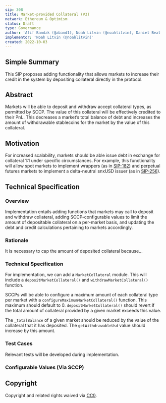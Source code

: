 ```yaml
---
sip: 308
title: Market-provided Collateral (V3)
network: Ethereum & Optimism
status: Draft
type: Governance
author: 'Afif Bandak (@aband1), Noah Litvin (@noahlitvin), Daniel Beal (@dbeal-eth)'
implementor: 'Noah Litvin (@noahlitvin)'
created: 2022-10-03
---
```


<!--You can leave these HTML comments in your merged SIP and delete the visible duplicate text guides, they will not appear and may be helpful to refer to if you edit it again. This is the suggested template for new SIPs. Note that an SIP number will be assigned by an editor. When opening a pull request to submit your SIP, please use an abbreviated title in the filename, `sip-draft_title_abbrev.md`. The title should be 44 characters or less.-->

## Simple Summary

<!--"If you can't explain it simply, you don't understand it well enough." Simply describe the outcome the proposed changes intends to achieve. This should be non-technical and accessible to a casual community member.-->

This SIP proposes adding functionality that allows markets to increase their credit in the system by depositing collateral directly in the protocol.

## Abstract

<!--A short (~200 word) description of the proposed change, the abstract should clearly describe the proposed change. This is what *will* be done if the SIP is implemented, not *why* it should be done or *how* it will be done. If the SIP proposes deploying a new contract, write, "we propose to deploy a new contract that will do x".-->

Markets will be able to deposit and withdraw accept collateral types, as permitted by SCCP. The value of this collateral will be effectively credited to their PnL. This decreases a market’s total balance of debt and increases the amount of withdrawable stablecoins for the market by the value of this collateral.

## Motivation

<!--This is the problem statement. This is the *why* of the SIP. It should clearly explain *why* the current state of the protocol is inadequate.  It is critical that you explain *why* the change is needed, if the SIP proposes changing how something is calculated, you must address *why* the current calculation is inaccurate or wrong. This is not the place to describe how the SIP will address the issue!-->

For increased scalability, markets should be able issue debt in exchange for collateral 1:1 under specific circumstances. For example, this functionality will allow spot markets to implement wrappers (as in [SIP-182](https://sips.synthetix.io/sips/sip-182/)) and perpetual futures markets to implement a delta-neutral snxUSD issuer (as in [SIP-256](https://sips.synthetix.io/sips/sip-256/)).

## Technical Specification

<!--The specification should describe the syntax and semantics of any new feature, there are five sections
1. Overview
2. Rationale
3. Technical Specification
4. Test Cases
5. Configurable Values
-->

### Overview

<!--This is a high level overview of *how* the SIP will solve the problem. The overview should clearly describe how the new feature will be implemented.-->

Implementation entails adding functions that markets may call to deposit and withdraw collateral, adding SCCP-configurable values to limit the amount of depositable collateral on a per-market basis, and updating the debt and credit calculations pertaining to markets accordingly.

### Rationale

<!--This is where you explain the reasoning behind how you propose to solve the problem. Why did you propose to implement the change in this way, what were the considerations and trade-offs. The rationale fleshes out what motivated the design and why particular design decisions were made. It should describe alternate designs that were considered and related work. The rationale may also provide evidence of consensus within the community, and should discuss important objections or concerns raised during discussion.-->

It is necessary to cap the amount of deposited collateral because...

### Technical Specification

<!--The technical specification should outline the public API of the changes proposed. That is, changes to any of the interfaces Synthetix currently exposes or the creations of new ones.-->

For implementation, we can add a `MarketCollateral` module. This will include a `depositMarketCollateral()` and `withdrawMarketCollateral()` function.

SCCPs will be able to configure a maximum amount of each collateral type per market with a `configureMaximumMarketCollateral()` function. This maximum should default to 0. `depositMarketCollateral()` should revert if the total amount of collateral provided by a given market exceeds this value.

The `_totalBalance` of a given market should be reduced by the value of the collateral that it has deposited. The `getWithdrawableUsd` value should increase by this amount.

### Test Cases

<!--Test cases for an implementation are mandatory for SIPs but can be included with the implementation..-->

Relevant tests will be developed during implementation.

### Configurable Values (Via SCCP)

<!--Please list all values configurable via SCCP under this implementation.-->

## Copyright

Copyright and related rights waived via [CC0](https://creativecommons.org/publicdomain/zero/1.0/).
